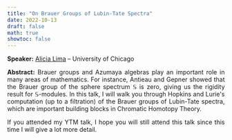 ```yaml
---
title: "On Brauer Groups of Lubin-Tate Spectra"
date: 2022-10-13
draft: false
math: true
showtoc: false
---
```


**Speaker:** [Alicia Lima](https://mathematics.uchicago.edu/people/profile/alicia-lima/) – University of Chicago

**Abstract:** Brauer groups and Azumaya algebras play an important role in many areas of mathematics. For instance, Antieau and Gepner showed that the Brauer group of the sphere spectrum $\mathbb{S}$ is zero, giving us the rigidity result for $\mathbb{S}$-modules. In this talk, I will walk you through Hopkins and Lurie's computation (up to a filtration) of the Brauer groups of Lubin-Tate spectra, which are important building blocks in Chromatic Homotopy Theory. 

If you attended my YTM talk, I hope you will still attend this talk since this time I will give a lot more detail.


<style>body {text-align: justify}</style>